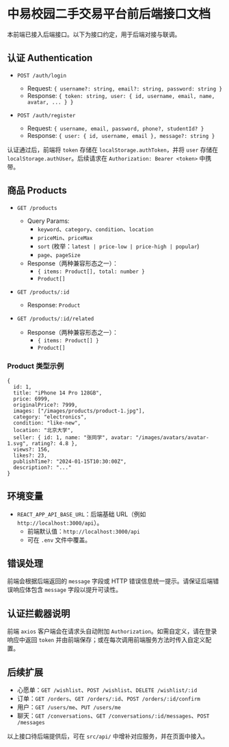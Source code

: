 # 中易校园二手交易平台前后端接口文档

本前端已接入后端接口。以下为接口约定，用于后端对接与联调。

## 认证 Authentication

- `POST /auth/login`
  - Request: `{ username?: string, email?: string, password: string }`
  - Response: `{ token: string, user: { id, username, email, name, avatar, ... } }`

- `POST /auth/register`
  - Request: `{ username, email, password, phone?, studentId? }`
  - Response: `{ user: { id, username, email }, message?: string }`

认证通过后，前端将 `token` 存储在 `localStorage.authToken`，并将 `user` 存储在 `localStorage.authUser`。后续请求在 `Authorization: Bearer <token>` 中携带。

## 商品 Products

- `GET /products`
  - Query Params:
    - `keyword`、`category`、`condition`、`location`
    - `priceMin`、`priceMax`
    - `sort` (枚举：`latest | price-low | price-high | popular`)
    - `page`、`pageSize`
  - Response（两种兼容形态之一）：
    - `{ items: Product[], total: number }`
    - `Product[]`

- `GET /products/:id`
  - Response: `Product`

- `GET /products/:id/related`
  - Response（两种兼容形态之一）：
    - `{ items: Product[] }`
    - `Product[]`

### Product 类型示例
```
{
  id: 1,
  title: "iPhone 14 Pro 128GB",
  price: 6999,
  originalPrice?: 7999,
  images: ["/images/products/product-1.jpg"],
  category: "electronics",
  condition: "like-new",
  location: "北京大学",
  seller: { id: 1, name: "张同学", avatar: "/images/avatars/avatar-1.svg", rating?: 4.8 },
  views?: 156,
  likes?: 23,
  publishTime?: "2024-01-15T10:30:00Z",
  description?: "..."
}
```

## 环境变量

- `REACT_APP_API_BASE_URL`：后端基础 URL（例如 `http://localhost:3000/api`）。
  - 前端默认值：`http://localhost:3000/api`
  - 可在 `.env` 文件中覆盖。

## 错误处理

前端会根据后端返回的 `message` 字段或 HTTP 错误信息统一提示。请保证后端错误响应体包含 `message` 字段以提升可读性。

## 认证拦截器说明

前端 `axios` 客户端会在请求头自动附加 `Authorization`。如需自定义，请在登录响应中返回 `token` 并由前端保存；或在每次调用前端服务方法时传入自定义配置。

## 后续扩展

- 心愿单：`GET /wishlist`、`POST /wishlist`、`DELETE /wishlist/:id`
- 订单：`GET /orders`、`GET /orders/:id`、`POST /orders/:id/confirm`
- 用户：`GET /users/me`、`PUT /users/me`
- 聊天：`GET /conversations`、`GET /conversations/:id/messages`、`POST /messages`

以上接口待后端提供后，可在 `src/api/` 中增补对应服务，并在页面中接入。
